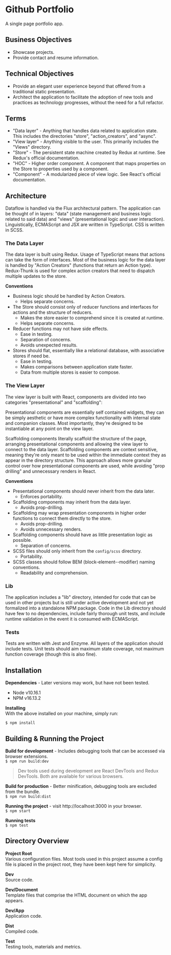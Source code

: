 # Github Portfolio

A single page portfolio app.

## Business Objectives
* Showcase projects.
* Provide contact and resume information.

## Technical Objectives
* Provide an elegant user experience beyond that offered from a traditional
static presentation.
* Architect the application to facilitate the adoption of new tools and
practices as technology progresses, without the need for a full refactor.

## Terms
* "Data layer" - Anything that handles data related to application state.  This
includes the directories "store", "action_creators", and "async".
* "View layer" - Anything visible to the user.  This primarily includes the
"Views" directory.
* "Store" - The persistent state machine created by Redux at runtime.  See
Redux's official documentation.
* "HOC" - Higher order component.  A component that maps properties on the Store
to properties used by a component.
* "Component" - A modularized piece of view logic.  See React's official
documentation.

## Architecture
Dataflow is handled via the Flux architectural pattern.  The application can be
thought of in layers: "data" (state management and business logic related
to said data) and "views" (presentational logic and user interaction).
Linguistically, ECMAScript and JSX are written in TypeScript.  CSS is written
in SCSS.

### The Data Layer  
The data layer is built using Redux.  Usage of TypeScript means that actions can
take the form of interfaces.  Most of the business logic for the data layer is
handled by "Action Creators" (functions that return an Action type).
Redux-Thunk is used for complex action creators that need to dispatch multiple
updates to the store.

**Conventions**  
* Business logic should be handled by Action Creators.
  * Helps separate concerns.
* The Store should consist only of reducer functions and interfaces for actions
and the structure of reducers.
  * Makes the store easier to comprehend since it is created at runtime.
  * Helps separate concerns.
* Reducer functions may not have side effects.
  * Ease in testing.
  * Separation of concerns.
  * Avoids unexpected results.
* Stores should flat, essentially like a relational database, with associative
stores if need be.
  * Ease in testing.
  * Makes comparisons between application state faster.
  * Data from multiple stores is easier to compose.

### The View Layer  
The view layer is built with React, components are divided into two
categories "presentational" and "scaffolding":

Presentational components are essentially self contained widgets, they can be
simply aesthetic or have more complex functionality with internal state and companion classes.  Most importantly, they're designed to be instantiable at any
point on the view layer.

Scaffolding components literally scaffold the structure of the page, arranging
presentational components and allowing the view layer to connect to the data
layer. Scaffolding components are context sensitive, meaning they're only meant
to be used within the immediate context they as appear in the directory
structure.  This approach allows more granular control over how presentational
components are used, while avoiding "prop drilling" and unnecessary renders in
React.

**Conventions**
* Presentational components should never inherit from the data later.
  * Enforces portability.
* Scaffolding components may inherit from the data layer. 
  * Avoids prop-drilling.
* Scaffolding may wrap presentation components in higher order functions to
connect them directly to the store.
  * Avoids prop-drilling.
  * Avoids unnecessary renders.
* Scaffolding components should have as little presentation logic as possible.
  * Separation of concerns.
* SCSS files should only inherit from the `config/scss` directory.
  * Portability.
* SCSS classes should follow BEM (block-element--modifier) naming conventions.
  * Readability and comprehension.

### Lib
The application includes a "lib" directory, intended for code that can be
used in other projects but is still under active development and not yet
formalized into a standalone NPM package.  Code in the Lib directory should have
few to no dependencies, include fairly thorough unit tests, and include runtime validation in the event it is consumed with ECMAScript.

### Tests
Tests are written with Jest and Enzyme.  All layers of the application should
include tests.  Unit tests should aim maximum state coverage, not maximum
function coverage (though this is also fine).


## Installation

**Dependencies** - Later versions may work, but have not been tested.
* Node v10.16.1
* NPM v16.13.2

**Installing**  
With the above installed on your machine, simply run:
```
$ npm install
```

## Building & Running the Project

**Build for development** - Includes debugging tools that can be accessed via
browser extensions.  
```$ npm run build:dev```

> Dev tools used during development are React DevTools and Redux DevTools.  Both
are available for various browsers.

**Build for production** - Better minification, debugging tools are excluded
from the bundle.  
```$ npm run build:dist```

**Running the project** - visit http://localhost:3000 in your browser.  
```$ npm start```

**Running tests**  
```$ npm test```

## Directory Overview

**Project Root**  
Various configuration files.  Most tools used in this project assume a config
file is placed in the project root, they have been kept here for simplicity.

**Dev**  
Source code.

**Dev/Document**  
Template files that comprise the HTML document on which the app appears.

**Dev/App**  
Application code.

**Dist**  
Compiled code.

**Test**  
Testing tools, materials and metrics.